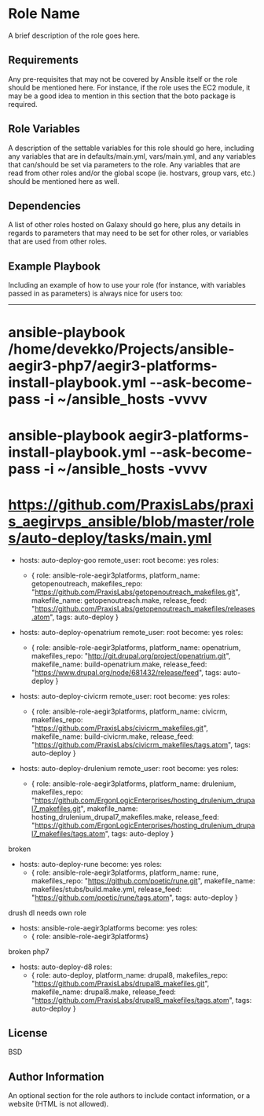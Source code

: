 Role Name
=========

A brief description of the role goes here.

Requirements
------------

Any pre-requisites that may not be covered by Ansible itself or the role should be mentioned here. For instance, if the role uses the EC2 module, it may be a good idea to mention in this section that the boto package is required.

Role Variables
--------------

A description of the settable variables for this role should go here, including any variables that are in defaults/main.yml, vars/main.yml, and any variables that can/should be set via parameters to the role. Any variables that are read from other roles and/or the global scope (ie. hostvars, group vars, etc.) should be mentioned here as well.

Dependencies
------------

A list of other roles hosted on Galaxy should go here, plus any details in regards to parameters that may need to be set for other roles, or variables that are used from other roles.

Example Playbook
----------------

Including an example of how to use your role (for instance, with variables passed in as parameters) is always nice for users too:

---
# ansible-playbook /home/devekko/Projects/ansible-aegir3-php7/aegir3-platforms-install-playbook.yml --ask-become-pass -i ~/ansible_hosts -vvvv
# ansible-playbook aegir3-platforms-install-playbook.yml --ask-become-pass -i ~/ansible_hosts -vvvv
#

#
# https://github.com/PraxisLabs/praxis_aegirvps_ansible/blob/master/roles/auto-deploy/tasks/main.yml

- hosts: auto-deploy-goo
  remote_user: root
  become: yes
  roles:
    - { role: ansible-role-aegir3platforms, platform_name: getopenoutreach, makefiles_repo: "https://github.com/PraxisLabs/getopenoutreach_makefiles.git", makefile_name: getopenoutreach.make, release_feed: "https://github.com/PraxisLabs/getopenoutreach_makefiles/releases.atom", tags: auto-deploy }

- hosts: auto-deploy-openatrium
  remote_user: root
  become: yes
  roles:
    - { role: ansible-role-aegir3platforms, platform_name: openatrium, makefiles_repo: "http://git.drupal.org/project/openatrium.git", makefile_name: build-openatrium.make, release_feed: "https://www.drupal.org/node/681432/release/feed", tags: auto-deploy }

- hosts: auto-deploy-civicrm
  remote_user: root
  become: yes
  roles:
    - { role: ansible-role-aegir3platforms, platform_name: civicrm, makefiles_repo: "https://github.com/PraxisLabs/civicrm_makefiles.git", makefile_name: build-civicrm.make, release_feed: "https://github.com/PraxisLabs/civicrm_makefiles/tags.atom", tags: auto-deploy }

- hosts: auto-deploy-drulenium
  remote_user: root
  become: yes
  roles:
    - { role: ansible-role-aegir3platforms, platform_name: drulenium, makefiles_repo: "https://github.com/ErgonLogicEnterprises/hosting_drulenium_drupal7_makefiles.git", makefile_name: hosting_drulenium_drupal7_makefiles.make, release_feed: "https://github.com/ErgonLogicEnterprises/hosting_drulenium_drupal7_makefiles/tags.atom", tags: auto-deploy }



 broken
- hosts: auto-deploy-rune
  become: yes
  roles:
    - { role: ansible-role-aegir3platforms, platform_name: rune, makefiles_repo: "https://github.com/poetic/rune.git", makefile_name: makefiles/stubs/build.make.yml, release_feed: "https://github.com/poetic/rune/tags.atom", tags: auto-deploy }

 drush dl needs own role
- hosts: ansible-role-aegir3platforms
  become: yes
  roles:
    - { role: ansible-role-aegir3platforms}

 broken php7
- hosts: auto-deploy-d8
  roles:
    - { role: auto-deploy, platform_name: drupal8, makefiles_repo: "https://github.com/PraxisLabs/drupal8_makefiles.git", makefile_name: drupal8.make, release_feed: "https://github.com/PraxisLabs/drupal8_makefiles/tags.atom", tags: auto-deploy }

License
-------

BSD

Author Information
------------------

An optional section for the role authors to include contact information, or a website (HTML is not allowed).
